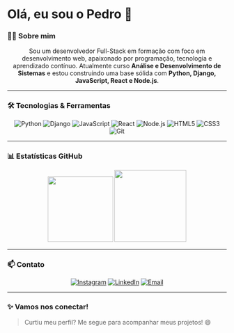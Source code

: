 <h1>Olá, eu sou o Pedro 👋 </h1>

### 👨‍💻 Sobre mim

<div align="center">
  
<p>Sou um desenvolvedor Full-Stack em formação com foco em desenvolvimento web, apaixonado por programação, tecnologia e aprendizado contínuo.  
Atualmente curso <strong>Análise e Desenvolvimento de Sistemas</strong> e estou construindo uma base sólida com <strong>Python, Django, JavaScript, React e Node.js</strong>. </p>

</div>

---

### 🛠️ Tecnologias & Ferramentas

<div align="center">
  
![Python](https://img.shields.io/badge/Python-3776AB?style=for-the-badge&logo=python&logoColor=white)
![Django](https://img.shields.io/badge/Django-092E20?style=for-the-badge&logo=django&logoColor=white)
![JavaScript](https://img.shields.io/badge/JavaScript-F7DF1E?style=for-the-badge&logo=javascript&logoColor=black)
![React](https://img.shields.io/badge/React-20232A?style=for-the-badge&logo=react&logoColor=61DAFB)
![Node.js](https://img.shields.io/badge/Node.js-339933?style=for-the-badge&logo=nodedotjs&logoColor=white)
![HTML5](https://img.shields.io/badge/HTML5-E34F26?style=for-the-badge&logo=html5&logoColor=white)
![CSS3](https://img.shields.io/badge/CSS3-1572B6?style=for-the-badge&logo=css3&logoColor=white)
![Git](https://img.shields.io/badge/Git-F05032?style=for-the-badge&logo=git&logoColor=white)

</div>

---

### 📊 Estatísticas GitHub

<div align="center">

<img height="150em" src="https://github-readme-stats.vercel.app/api?username=pedroszdev&show_icons=true&theme=tokyonight&hide_border=true&count_private=true"/>
<img height="165em" src="https://github-readme-stats.vercel.app/api/top-langs/?username=pedroszdev&layout=compact&theme=tokyonight&hide_border=true"/>

</div>

---

### 📫 Contato

<div align="center">

[![Instagram](https://img.shields.io/badge/Instagram-E4405F?style=for-the-badge&logo=instagram&logoColor=white)](https://www.instagram.com/pedro__manoel)
[![LinkedIn](https://img.shields.io/badge/LinkedIn-blue?style=for-the-badge&logo=linkedin&logoColor=white)](https://www.linkedin.com/in/pedrosouza7)
[![Email](https://img.shields.io/badge/-Gmail-%23333?style=for-the-badge&logo=gmail&logoColor=white)](mailto:ps6711534@gmail.com)

</div>

---

### ✨ Vamos nos conectar!

> Curtiu meu perfil? Me segue para acompanhar meus projetos! 😄

